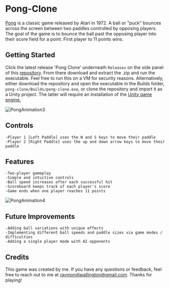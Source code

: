 # Pong-Clone

[Pong](https://en.wikipedia.org/wiki/Pong) is a classic game released by Atari in 1972. A ball or "puck" bounces across the screen between two paddles controlled by opposing players. The goal of the game is to bounce the ball past the opposing player into their score field for a point. First player to 11 points wins. 

 ## <b>Getting Started</b>

Click the latest release 'Pong Clone' underneath ```Releases``` on the side panel of this [repository](https://github.com/Color-and-Light/pong-clone/releases/tag/1.0.0). From there download and extract the .zip and run the executable. Feel free to run this on a VM for security reasons. Alternatively, either download the repository and open the executable in the Builds folder, ```pong-clone/Builds/pong-clone.exe```, or clone the repository and import it as a Unity project. The latter will require an installation of the [Unity game engine.](https://unity.com/)

![PongAnimation3](https://user-images.githubusercontent.com/91418047/227805375-21168eeb-3ca0-47c4-af3f-1a4a339dba46.gif)

## <b>Controls</b>

    -Player 1 [Left Paddle] uses the W and S keys to move their paddle
    -Player 2 [Right Paddle] uses the up and down arrow keys to move their paddle

## <b>Features</b>

    -Two-player gameplay
    -Simple and intuitive controls
    -Ball speed increases after each successful hit
    -Scoreboard keeps track of each player's score
    -Game ends when one player reaches 11 points
    
![PongAnimation4](https://user-images.githubusercontent.com/91418047/227807487-eb5bd4dd-b487-472d-95a7-5ddff5c9b742.gif)
    
## <b>Future Improvements</b>

    -Adding ball variations with unique effects
    -Implementing different ball speeds and paddle sizes via game modes / difficulties
    -Adding a single player mode with AI opponents
    

    

## <b>Credits</b>

This game was created by me. If you have any questions or feedback, feel free to reach out to me at raymondjwallington@gmail.com. Thanks for playing! 
